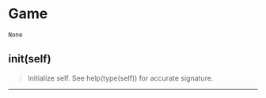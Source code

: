 # Game 
 ```
 None 
```
## __init__(self) 

  

 > Initialize self.  See help(type(self)) for accurate signature. 

--- 